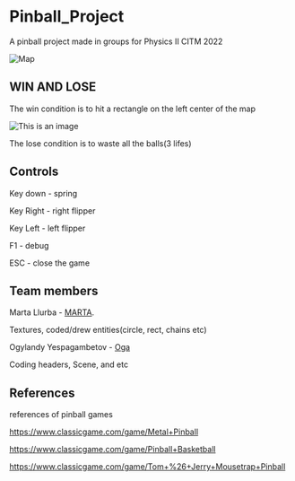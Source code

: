 # Pinball_Project
A pinball project made in groups for Physics II CITM 2022 

![Map](https://i.imgur.com/tLwy499.png)

## WIN AND LOSE

The win condition is to hit a rectangle on the left center of the map 


![This is an image](https://i.imgur.com/63BLyD6.png)


The lose condition is to waste all the balls(3 lifes)



## Controls

Key down - spring

Key Right - right flipper

Key Left - left flipper

F1 - debug

ESC - close the game


## Team members
Marta Llurba -  [MARTA](https://github.com/Marta-24 ).

Textures, coded/drew entities(circle, rect, chains etc)

Ogylandy Yespagambetov - [Oga](https://github.com/Oga29)

Coding headers, Scene, and etc 

## References
references of pinball games

https://www.classicgame.com/game/Metal+Pinball



https://www.classicgame.com/game/Pinball+Basketball


https://www.classicgame.com/game/Tom+%26+Jerry+Mousetrap+Pinball
